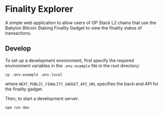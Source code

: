 # Finality Explorer

A simple web application to allow users of OP Stack L2 chains that use the Babylon Bitcoin Staking Finality Gadget to view the finality status of transactions.

## Develop

To set up a development environment, first specify the required environment
variables in the `.env.example` file in the root directory:

```
cp .env.example .env.local
```

where `NEXT_PUBLIC_FINALITY_GADGET_API_URL` specifies the back-end API for the finality gadget.

Then, to start a development server:

```bash
npm run dev
```